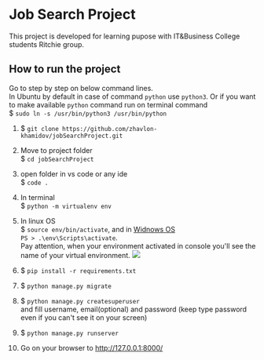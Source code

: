# Job Search Project 
This project is developed for learning pupose with IT&Business College students Ritchie group.

## How to run the project
Go to step by step on below command lines.  
In Ubuntu by default in case of command `python` use `python3`. Or if you want to make available `python` command run on terminal command  
$ ```sudo ln -s /usr/bin/python3 /usr/bin/python```

1. $ ```git clone https://github.com/zhavlon-khamidov/jobSearchProject.git```
2. Move to project folder  
$ ```cd jobSearchProject```

3. open folder in vs code or any ide  
$ ```code .```

4. In terminal  
$ ```python -m virtualenv env```
5. In linux OS  
$ ```source env/bin/activate```, and in [Widnows OS](https://medium.com/@astontechnologies/how-to-setup-a-virtual-development-environment-for-python-with-windows-powershell-4cd34b2f9f9b)  
`PS > .\env\Scripts\activate`.  
   Pay attention, when your environment activated in console you'll see the name of your virtual environment. ![](venv-active.png)
6. $ ```pip install -r requirements.txt```
7. $ ```python manage.py migrate```
8. $ ```python manage.py createsuperuser```  
      and fill username, email(optional) and password (keep type password even if you can't see it on your screen)
9. $ ```python manage.py runserver``` 
10. Go on your browser to http://127.0.0.1:8000/